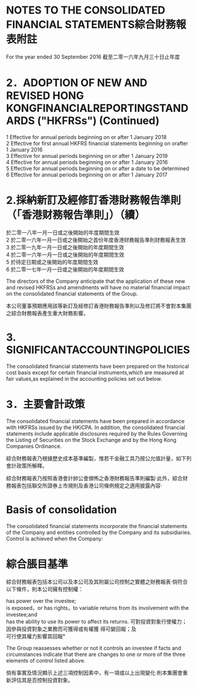 # NOTES TO THE CONSOLIDATED FINANCIAL STATEMENTS綜合財務報表附註  

For the year ended 30 September 2016 截至二零一六年九月三十日止年度  

# 2．ADOPTION OF NEW AND REVISED HONG KONGFINANCIALREPORTINGSTANDARDS ("HKFRSs") (Continued)  

1 Effective for annual periods beginning on or after 1 January 2018   
2 Effective for first annual HKFRS financial statements beginning on orafter 1 January 2016   
3 Effective for annual periods beginning on or after 1 January 2019   
4 Effective for annual periods beginning on or after 1 January 2016   
5 Effective for annual periods beginning on or after a date to be determined   
6 Effective for annual periods beginning on or after 1 January 2017  

# 2.採納新訂及經修訂香港財務報告準則（「香港财務報告準則」）（續）  

於二零一八年一月一日或之後開始的年度期間生效  
2 於二零一六年一月一日或之後開始之首份年度香港财務報告準則财務報表生效  
3 於二零一九年一月一日或之後開始的年度期間生效  
4 於二零一六年一月一日或之後開始的年度期間生效  
5 於待定日期或之後開始的年度期間生效  
6 於二零一七年一月一日或之後開始的年度期間生效  

The directors of the Company anticipate that the application of these new and revised HKFRSs and amendments will have no material financial impact on the consolidated financial statements of the Group.  

本公司董事預期應用該等新訂及經修訂香港財務報告準則以及修訂將不會對本集團之綜合財務報表產生重大財務影響。  

# 3. SIGNIFICANTACCOUNTINGPOLICIES  

The consolidated financial statements have been prepared on the historical cost basis except for certain financial instruments,which are measured at fair values,as explained in the accounting policies set out below.  

# 3．主要會計政策  

The consolidated financial statements have been prepared in accordance with HKFRSs issued by the HKiCPA. In addition, the consolidated financial statements include applicable disclosures required by the Rules Governing the Listing of Securities on the Stock Exchange and by the Hong Kong Companies Ordinance.  

綜合財務報表乃根據歷史成本基準編製，惟若干金融工具乃按公允值計量，如下列會計政策所解釋。  

綜合財務報表乃按照香港會計帥公會頒怖之香港財務報告準則編製·此外，綜合财務報表包括聯交所證券上市規則及香港公司條例規定之適用披露內容·  

# Basis of consolidation  

The consolidated financial statements incorporate the financial statements of the Company and entities controlled by the Company and its subsidiaries. Control is achieved when the Company:  

# 綜合脹目基準  

綜合财務報表包括本公司以及本公司及其附屬公司控制之實體之財務報表·倘符合以下條件，則本公司擁有控制權：  

has power over the investee;   
is exposed，or has rights，to variable returns from its involvement with the investee;and   
has the ability to use its power to affect its returns. 可對投資對象行使權力；   
因參與投資對象之業務而可獲得或有權獲 得可變回報；及   
可行使其權力影響其回報°  

The Group reassesses whether or not it controls an investee if facts and circumstances indicate that there are changes to one or more of the three elements of control listed above.  

倘有事實及情況顯示上述三項控制因素中，有一項或以上出現變化·則本集團會重新評估其是否控制投資對象。  
